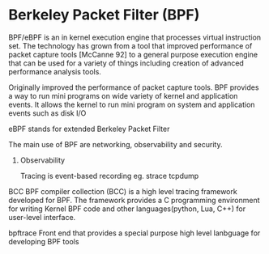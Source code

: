 # Berkeley Packet Filter (BPF)  
   BPF/eBPF is an in kernel execution engine that processes virtual instruction set.
   The technology has grown from a tool that improved performance of packet capture tools [McCanne 92] 
   to a general purpose execution engine that can be used for a variety of things including creation of 
   advanced performance analysis tools.
   
   Originally improved the performance of packet capture tools.
   BPF provides a way to run mini programs on wide variety of kernel and application events.
   It allows the kernel to run mini program on system and application events such as disk I/O
   
   eBPF stands for extended Berkeley Packet Filter 

The main use of BPF are networking, observability and security. 

1. Observability

    Tracing  is event-based recording
     eg. strace
     tcpdump 


BCC 
  BPF compiler collection (BCC) is a high level tracing framework developed for BPF.
  The framework provides a C programming environment for writing Kernel BPF code and other languages(python, Lua, C++)  for user-level interface.

bpftrace
  Front end that provides a special purpose high level lanbguage for developing BPF tools
